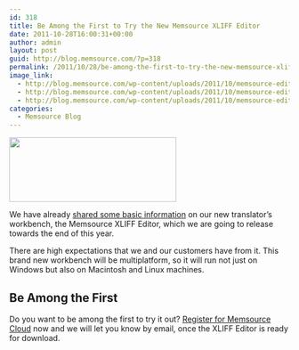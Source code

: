```yaml
---
id: 318
title: Be Among the First to Try the New Memsource XLIFF Editor
date: 2011-10-28T16:00:31+00:00
author: admin
layout: post
guid: http://blog.memsource.com/?p=318
permalink: /2011/10/28/be-among-the-first-to-try-the-new-memsource-xliff-editor/
image_link:
  - http://blog.memsource.com/wp-content/uploads/2011/10/memsource-editor-icon.png
  - http://blog.memsource.com/wp-content/uploads/2011/10/memsource-editor-icon.png
  - http://blog.memsource.com/wp-content/uploads/2011/10/memsource-editor-icon.png
categories:
  - Memsource Blog
---
```

[<img class=" alignleft" title="memsource-editor-logo" src="/wp-content/uploads/2011/10/memsource-editor-logo1-300x116.png" alt="" width="300" height="116" />](/wp-content/uploads/2011/10/memsource-editor-logo1.png)

We have already [shared some basic information](/memsource-xliff-editor-first-impressions/) on our new translator&#8217;s workbench, the Memsource XLIFF Editor, which we are going to release towards the end of this year.

There are high expectations that we and our customers have from it. This brand new workbench will be multiplatform, so it will run not just on Windows but also on Macintosh and Linux machines.<!--more-->

## Be Among the First

Do you want to be among the first to try it out? [Register for Memsource Cloud](http://www.memsource.com/pricing/) now and we will let you know by email, once the XLIFF Editor is ready for download.